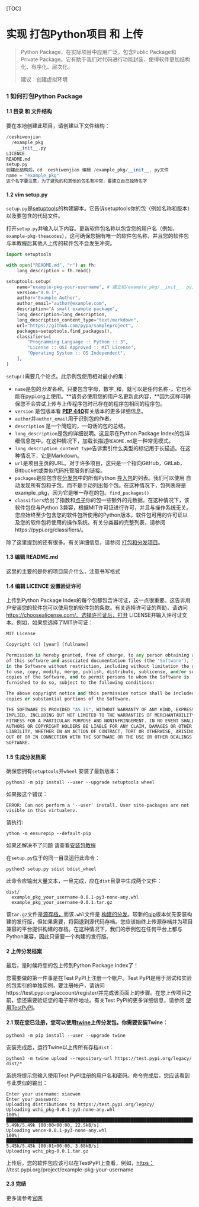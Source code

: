 
[TOC]

# 实现 打包Python项目 和 上传

> Python Package，在实际项目中应用广泛，包含Public Package和Private Package。它有助于我们对代码进行功能封装，使得软件更加结构化、有序化、层次化。
>
> 建议：创建虚拟环境

### 1 如何打包Python Package

####  1.1   目录 和 文件结构

要在本地创建此项目，请创建以下文件结构：  

```python
/ceshiwenjian
  /example_pkg
    __init__.py
LICENCE
README.md
setup.py
创建此结构后，cd  ceshiwenjian 编辑 /example_pkg/__init__. py文件
name = "example_pkg"
这个名字要注意，为了避免的和其他的包名有冲突，要建立自己独特名字
```



#### 1.2 vim setup.py

`setup.py`是[setuptools](https://packaging.python.org/key_projects/#setuptools)的构建脚本。它告诉setuptools你的包（例如名称和版本）以及要包含的代码文件。

打开`setup.py`并输入以下内容。更新软件包名称以包含您的用户名（例如，`example-pkg-theacodes`），这可确保您拥有唯一的软件包名称，并且您的软件包与本教程后其他人上传的软件包不会发生冲突。

```Python
import setuptools

with open("README.md", "r") as fh:
    long_description = fh.read()

setuptools.setup(
    name="example-pkg-your-username", # 建立和/example_pkg/__init__. py文件 name 保持一致
    version="0.0.1",
    author="Example Author",
    author_email="author@example.com",
    description="A small example package",
    long_description=long_description,
    long_description_content_type="text/markdown",
    url="https://github.com/pypa/sampleproject",
    packages=setuptools.find_packages(),
    classifiers=[
        "Programming Language :: Python :: 3",
        "License :: OSI Approved :: MIT License",
        "Operating System :: OS Independent",
    ],
)
```



`setup()`需要几个论点。此示例包使用相对最小的集：

- `name`是包的*分发名称*。只要包含字母，数字`_`和，就可以是任何名称`-`。它也不能在pypi.org上使用。**请务必使用您的用户名更新此内容，**因为这样可确保您不会尝试上传与上传程序包时已存在的程序包相同的程序包。
- `version` 是包版本看 [**PEP 440**](https://www.python.org/dev/peps/pep-0440)有关版本的更多详细信息。
- `author`并`author_email`用于识别包的作者。
- `description` 是一个简短的，一句话的包的总结。
- `long_description`是包的详细说明。这显示在Python Package Index的包详细信息包中。在这种情况下，加载长描述`README.md`是一种常见模式。
- `long_description_content_type`告诉索引什么类型的标记用于长描述。在这种情况下，它是Markdown。
- `url`是项目主页的URL。对于许多项目，这只是一个指向GitHub，GitLab，Bitbucket或类似代码托管服务的链接。
- `packages`是应包含在[分发包](https://packaging.python.org/glossary/#term-distribution-package)中的所有Python [导入包](https://packaging.python.org/glossary/#term-import-package)的列表。我们可以使用 自动发现所有包和子包，而不是手动列出每个包。在这种情况下，包列表将是example_pkg，因为它是唯一存在的包。`find_packages()`
- `classifiers`给出了指数和[点子](https://packaging.python.org/key_projects/#pip)你的包一些额外的元数据。在这种情况下，该软件包仅与Python 3兼容，根据MIT许可证进行许可，并且与操作系统无关。您应始终至少包含您的软件包所使用的Python版本，软件包可用的许可证以及您的软件包将使用的操作系统。有关分类器的完整列表，请参阅https://pypi.org/classifiers/。

除了这里提到的还有很多。有关详细信息，请参阅 [打包和分发项目](https://packaging.python.org/guides/distributing-packages-using-setuptools/)。

#### 1.3 编辑 README.md

这里的主要的是你的项目简介什么，注意书写格式

####  1.4 编辑 LICENCE 设置验证许可

上传到Python Package Index的每个包都包含许可证，这一点很重要。这告诉用户安装您的软件包可以使用您的软件包的条款。有关选择许可证的帮助，请访问 https://choosealicense.com/。选择许可证后，打开 LICENSE并输入许可证文本。例如，如果您选择了MIT许可证：

```Python
MIT License

Copyright (c) [year] [fullname]

Permission is hereby granted, free of charge, to any person obtaining a copy
of this software and associated documentation files (the "Software"), to deal
in the Software without restriction, including without limitation the rights
to use, copy, modify, merge, publish, distribute, sublicense, and/or sell
copies of the Software, and to permit persons to whom the Software is
furnished to do so, subject to the following conditions:

The above copyright notice and this permission notice shall be included in all
copies or substantial portions of the Software.

THE SOFTWARE IS PROVIDED "AS IS", WITHOUT WARRANTY OF ANY KIND, EXPRESS OR
IMPLIED, INCLUDING BUT NOT LIMITED TO THE WARRANTIES OF MERCHANTABILITY,
FITNESS FOR A PARTICULAR PURPOSE AND NONINFRINGEMENT. IN NO EVENT SHALL THE
AUTHORS OR COPYRIGHT HOLDERS BE LIABLE FOR ANY CLAIM, DAMAGES OR OTHER
LIABILITY, WHETHER IN AN ACTION OF CONTRACT, TORT OR OTHERWISE, ARISING FROM,
OUT OF OR IN CONNECTION WITH THE SOFTWARE OR THE USE OR OTHER DEALINGS IN THE
SOFTWARE.
```



#### 1.5 生成分发档案

确保您拥有`setuptools`并`wheel` 安装了最新版本：

```lixun
python3 -m pip install --user --upgrade setuptools wheel
```

如果报这个错误：

```liunx
ERROR: Can not perform a '--user' install. User site-packages are not visible in this virtualenv.
```

请执行:

```liunx
ython -m ensurepip --default-pip
```

如果还解决不了问题 请查看[安装包教程](https://packaging.python.org/tutorials/installing-packages/)

在`setup.py`位于的同一目录运行此命令：

```liunx
python3 setup.py sdist bdist_wheel
```

此命令应输出大量文本，一旦完成，应在`dist`目录中生成两个文件：

```liunx
dist/
  example_pkg_your_username-0.0.1-py3-none-any.whl
  example_pkg_your_username-0.0.1.tar.gz
```

该`tar.gz`文件是[源存档，](https://packaging.python.org/glossary/#term-source-archive)而该`.whl`文件是 [构建的分发](https://packaging.python.org/glossary/#term-built-distribution)。较新的[pip](https://packaging.python.org/key_projects/#pip)版本优先安装构建的发行版，但如果需要，将回退到源代码存档。您应该始终上传源存档并为项目兼容的平台提供构建的存档。在这种情况下，我们的示例包在任何平台上都与Python兼容，因此只需要一个构建的发行版。

#### 2 上传分发档案

最后，是时候将您的包上传到Python Package Index了！

您需要做的第一件事是在Test PyPI上注册一个帐户。Test PyPI是用于测试和实验的包索引的单独实例，要注册帐户，请访问https://test.pypi.org/account/register/并完成该页面上的步骤。在您上传项目之前，您还需要验证您的电子邮件地址。有关Test PyPI的更多详细信息，请参阅 [使用TestPyPI](https://packaging.python.org/guides/using-testpypi/)。

#### 2.1 现在您已注册，您可以使用[twine](https://packaging.python.org/key_projects/#twine)上传分发包。你需要安装Twine：

```liunx
python3 -m pip install --user --upgrade twine
```

安装完成后，运行Twine以上传所有存档`dist`：

```liunx
python3 -m twine upload --repository-url https://test.pypi.org/legacy/ dist/*
```

系统将提示您输入使用Test PyPI注册的用户名和密码。命令完成后，您应该看到与此类似的输出：

```liunx
Enter your username: xiaowen
Enter your password:
Uploading distributions to https://test.pypi.org/legacy/
Uploading wchi_pkg-0.0.1-py3-none-any.whl
100%|█████████████████████████████████████████████████████████████████████████████████████████████████████████████████████████████████| 5.49k/5.49k [00:00<00:00, 22.5kB/s]
Uploading wence-0.0.1-py3-none-any.whl
100%|█████████████████████████████████████████████████████████████████████████████████████████████████████████████████████████████████| 5.45k/5.45k [00:01<00:00, 3.68kB/s]
Uploading wchi_pkg-0.0.1.tar.gz
```

上传后，您的软件包应该可以在TestPyPI上查看，例如，[https：](https://test.pypi.org/project/example-pkg-your-username) //test.pypi.org/project/example-pkg-your-username

#### 2.3 完结

更多请参考[官网](https://packaging.python.org/tutorials/packaging-projects/)






